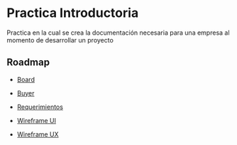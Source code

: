 # Practica Introductoria

Practica en la cual se crea la documentación necesaria para una empresa al momento de desarrollar un proyecto

## Roadmap

- <a href="Board.pdf">Board</s>

- <a href="Buyer.pdf">Buyer</s>

- <a href="Requerimientos.pdf">Requerimientos</s>

- <a href="Wireframe UI.pdf">Wireframe UI</s>

- <a href="Wireframe UX.pdf">Wireframe UX</s>
